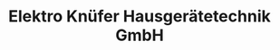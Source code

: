 ---
title: "Elektro Knüfer Hausgerätetechnik GmbH"
url: /wesel/elektro-knuefer-hausgeraetetechnik-gmbh/
shop: Elektronik
---